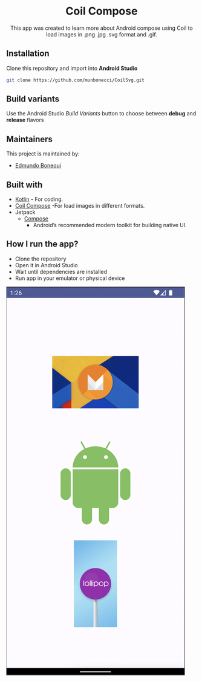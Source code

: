 <h1 align="center">Coil Compose</h1> 

<p align="center">
This app was created to learn more about Android compose using Coil to load images in .png .jpg .svg format and .gif.
</p>

## Installation

Clone this repository and import into **Android Studio**

```bash
git clone https://github.com/munbonecci/CoilSvg.git
```

## Build variants

Use the Android Studio *Build Variants* button to choose between **debug** and **release**
flavors

## Maintainers

This project is maintained by:

* [Edmundo Bonequi](http://github.com/munbonecci)

## Built with

- [Kotlin](https://kotlinlang.org/) - For coding.
- [Coil Compose](https://coil-kt.github.io/coil/compose/) -For load images in different formats.
- Jetpack
    - [Compose](https://developer.android.com/jetpack/compose?gclid=CjwKCAiAzKqdBhAnEiwAePEjkkbfP8b_r6c57F3jtdwOjxWpBbNOXVmpSnAUu4HKCid7KtSvfiiYeRoC1wYQAvD_BwE&gclsrc=aw.ds)
        - Android’s recommended modern toolkit for building native UI.

## How I run the app?

- Clone the repository
- Open it in Android Studio
- Wait until dependencies are installed
- Run app in your emulator or physical device

![App Screens](app/app-image.png)